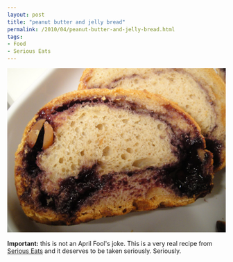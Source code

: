 ```yaml
---
layout: post
title: "peanut butter and jelly bread"
permalink: /2010/04/peanut-butter-and-jelly-bread.html
tags:
- Food
- Serious Eats
---
```


![peanut butter and jelly](/assets/2010/peanut-butter-jelly.jpg)

**Important:** this is not an April Fool's joke. This is a very real recipe from [Serious Eats](http://www.seriouseats.com/recipes/2010/04/peanut-butter-and-jelly-bread-recipe.html) and it deserves to be taken seriously. Seriously.
